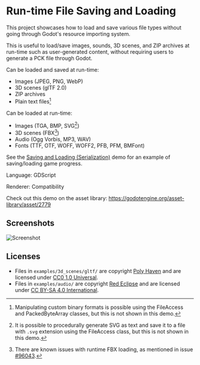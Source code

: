 # Run-time File Saving and Loading

This project showcases how to load and save various file types without going
through Godot's resource importing system.

This is useful to load/save images, sounds, 3D scenes, and ZIP archives at
run-time such as user-generated content, without requiring users to generate a
PCK file through Godot.

Can be loaded and saved at run-time:

- Images (JPEG, PNG, WebP)
- 3D scenes (glTF 2.0)
- ZIP archives
- Plain text files[^1]

Can be loaded at run-time:

- Images (TGA, BMP, SVG[^2])
- 3D scenes (FBX[^3])
- Audio (Ogg Vorbis, MP3, WAV)
- Fonts (TTF, OTF, WOFF, WOFF2, PFB, PFM, BMFont)

[^1]: Manipulating custom binary formats is possible using the FileAccess and
PackedByteArray classes, but this is not shown in this demo.

[^2]: It is possible to procedurally generate SVG as text and save it to a file
with `.svg` extension using the FileAccess class, but this is not shown in
this demo.

[^3]: There are known issues with runtime FBX loading, as mentioned in issue
[#96043](https://github.com/godotengine/godot/issues/96043).

See the [Saving and Loading (Serialization)](../serialization/) demo for
an example of saving/loading game progress.

Language: GDScript

Renderer: Compatibility

Check out this demo on the asset library: https://godotengine.org/asset-library/asset/2779

## Screenshots

![Screenshot](screenshots/runtime_save_load.webp)

## Licenses

- Files in `examples/3d_scenes/gltf/` are copyright
  [Poly Haven](https://polyhaven.com/a/plastic_monobloc_chair_01)
  and are licensed under [CC0 1.0 Universal](https://creativecommons.org/publicdomain/zero/1.0/).
- Files in `examples/audio/` are copyright [Red Eclipse](https://www.redeclipse.net/)
  and are licensed under [CC BY-SA 4.0 International](https://www.creativecommons.org/licenses/by-sa/4.0/).
